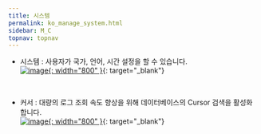 ```yaml
---
title: 시스템
permalink: ko_manage_system.html
sidebar: M_C
topnav: topnav
---
```


- 시스템 : 사용자가 국가, 언어, 시간 설정을 할 수 있습니다.   
[![image](/docs/images/Manual/common/manage/sys/1.png){: width="800" }](/docs/images/Manual/common/manage/sys/1.png){: target="_blank"}

<br />

- 커서 : 대량의 로그 조회 속도 향상을 위해 데이터베이스의 Cursor 검색을 활성화 합니다.   
[![image](/docs/images/Manual/common/manage/sys/2.png){: width="800" }](/docs/images/Manual/common/manage/sys/2.png){: target="_blank"}